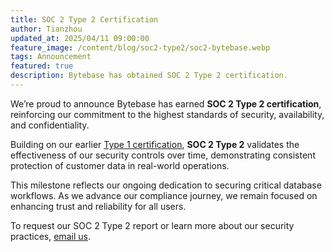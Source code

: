 ```yaml
---
title: SOC 2 Type 2 Certification
author: Tianzhou
updated_at: 2025/04/11 09:00:00
feature_image: /content/blog/soc2-type2/soc2-bytebase.webp
tags: Announcement
featured: true
description: Bytebase has obtained SOC 2 Type 2 certification.
---
```


We’re proud to announce Bytebase has earned **SOC 2 Type 2 certification**, reinforcing our commitment to the highest standards of security, availability, and confidentiality.

Building on our earlier [Type 1 certification](/blog/soc2-type1), **SOC 2 Type 2** validates the effectiveness of our security controls over time, demonstrating consistent protection of customer data in real-world operations.

This milestone reflects our ongoing dedication to securing critical database workflows. As we advance our compliance journey, we remain focused on enhancing trust and reliability for all users.

To request our SOC 2 Type 2 report or learn more about our security practices, [email us](mailto:support@bytebase.com).
